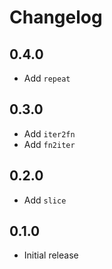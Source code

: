 # Changelog

## 0.4.0

- Add `repeat`

## 0.3.0

- Add `iter2fn`
- Add `fn2iter`

## 0.2.0

- Add `slice`

## 0.1.0

- Initial release
